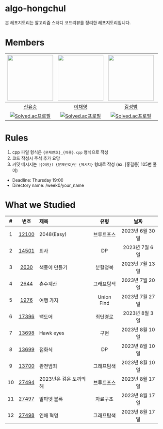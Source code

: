 # algo-hongchul
본 레포지토리는 알고리즘 스터디 코드리뷰를 정리한 레포지토리입니다.

# Members
|                           <img src="https://github.com/Youthhing.png" width=150/>                           |                          <img src="https://github.com/lcy923.png" width=150/>                           |                       <img src="https://github.com/ghdeo.png" width=150 />                        |                         <img src="https://github.com/dino9881.png" width=150/>                          |
|:-----------------------------------------------------------------------------------------------------------:|:-------------------------------------------------------------------------------------------------------:|:-------------------------------------------------------------------------------------------------:|:-------------------------------------------------------------------------------------------------------:|
|                                     [신유승](https://github.com/Youthhing)                                     |                                 [이채영](https://github.com/lcy923)                                  |                                  [김성범](https://github.com/ghdeo)                                  |                                   [김종호](https://github.com/dino9881)                                    |
| [![Solved.ac프로필](http://mazassumnida.wtf/api/mini/generate_badge?boj=boysoeng)](https://solved.ac/boysoeng) | [![Solved.ac프로필](http://mazassumnida.wtf/api/mini/generate_badge?boj=stella923)](https://solved.ac/stella923) | [![Solved.ac프로필](http://mazassumnida.wtf/api/mini/generate_badge?boj=lsd)](https://solved.ac/lsd) | [![Solved.ac프로필](http://mazassumnida.wtf/api/mini/generate_badge?boj=te0541)](https://solved.ac/te0541) |

# Rules
1. cpp 파일 형식은 `{문제번호}_{이름}.cpp` 형식으로 작성
2. 코드 작성시 주석 추가 요망
3. 커밋 메시지는 `[{이름}] {문제번호}번 {메시지}` 형태로 작성 (ex. \[홍길동] 105번 풀이)
* Deadline: Thursday 19:00
* Directory name: /week0/your_name

# What we Studied

|#|                       번호                       | 제목         |  유형   |      날짜      |
|:-:|:----------------------------------------------:|:-----------|:-----:|:------------:|
|1| [12100](https://www.acmicpc.net/problem/12100) | 2048(Easy) | 브루트포스 | 2023년 6월 30일 |
|2| [14501](https://www.acmicpc.net/problem/14501) | 퇴사 | DP | 2023년 7월 6일 |
|3| [2630](https://www.acmicpc.net/problem/2630) | 색종이 만들기 | 분할정복 | 2023년 7월 13일 |
|4| [2644](https://www.acmicpc.net/problem/2644) | 촌수계산 | 그래프탐색 | 2023년 7월 20일 |
|5| [1976](https://www.acmicpc.net/problem/1976) | 여행 가자 | Union Find | 2023년 7월 27일 |
|6| [17396](https://www.acmicpc.net/problem/17396) | 백도어 | 최단경로 | 2023년 8월 3일 |
|7| [13698](https://www.acmicpc.net/problem/13698) | Hawk eyes | 구현 | 2023년 8월 10일 |
|8| [13699](https://www.acmicpc.net/problem/13699) | 점화식 | DP | 2023년 8월 10일 |
|9| [13700](https://www.acmicpc.net/problem/13700) | 완전범죄 | 그래프탐색 | 2023년 8월 10일 |
|10| [27494](https://www.acmicpc.net/problem/27494) | 2023년은 검은 토끼의 해 | 브루트포스 | 2023년 8월 17일 |
|11| [27497](https://www.acmicpc.net/problem/27497) | 알파벳 블록 | 자료구조 | 2023년 8월 17일 |
|12| [27498](https://www.acmicpc.net/problem/27498) | 연애 혁명 | 그래프탐색 | 2023년 8월 17일 |


